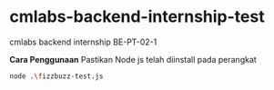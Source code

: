 # cmlabs-backend-internship-test
cmlabs backend internship BE-PT-02-1

**Cara Penggunaan**
Pastikan Node js telah diinstall pada perangkat

   ```bash
   node .\fizzbuzz-test.js